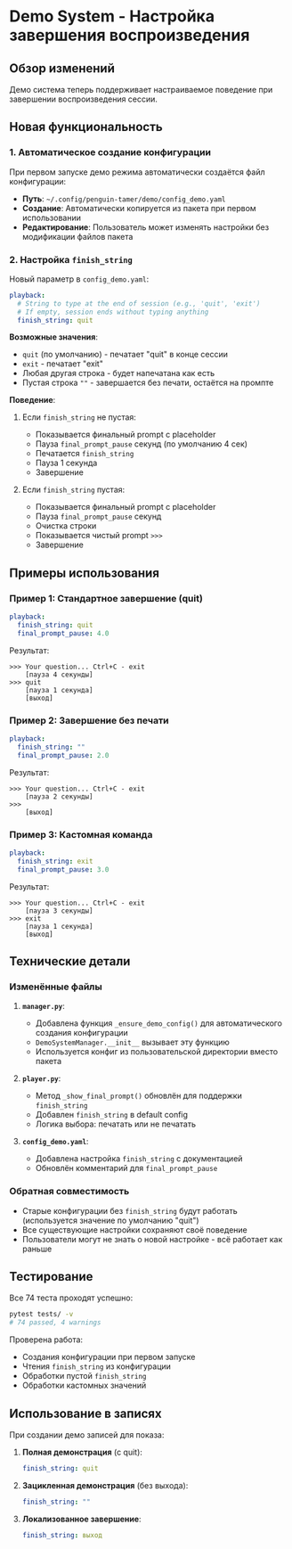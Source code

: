 # Demo System - Настройка завершения воспроизведения

## Обзор изменений

Демо система теперь поддерживает настраиваемое поведение при завершении воспроизведения сессии.

## Новая функциональность

### 1. Автоматическое создание конфигурации

При первом запуске демо режима автоматически создаётся файл конфигурации:
- **Путь**: `~/.config/penguin-tamer/demo/config_demo.yaml`
- **Создание**: Автоматически копируется из пакета при первом использовании
- **Редактирование**: Пользователь может изменять настройки без модификации файлов пакета

### 2. Настройка `finish_string`

Новый параметр в `config_demo.yaml`:

```yaml
playback:
  # String to type at the end of session (e.g., 'quit', 'exit')
  # If empty, session ends without typing anything
  finish_string: quit
```

**Возможные значения**:
- `quit` (по умолчанию) - печатает "quit" в конце сессии
- `exit` - печатает "exit"
- Любая другая строка - будет напечатана как есть
- Пустая строка `""` - завершается без печати, остаётся на промпте

**Поведение**:
1. Если `finish_string` не пустая:
   - Показывается финальный prompt с placeholder
   - Пауза `final_prompt_pause` секунд (по умолчанию 4 сек)
   - Печатается `finish_string`
   - Пауза 1 секунда
   - Завершение

2. Если `finish_string` пустая:
   - Показывается финальный prompt с placeholder
   - Пауза `final_prompt_pause` секунд
   - Очистка строки
   - Показывается чистый prompt `>>>`
   - Завершение

## Примеры использования

### Пример 1: Стандартное завершение (quit)

```yaml
playback:
  finish_string: quit
  final_prompt_pause: 4.0
```

Результат:
```
>>> Your question... Ctrl+C - exit
    [пауза 4 секунды]
>>> quit
    [пауза 1 секунда]
    [выход]
```

### Пример 2: Завершение без печати

```yaml
playback:
  finish_string: ""
  final_prompt_pause: 2.0
```

Результат:
```
>>> Your question... Ctrl+C - exit
    [пауза 2 секунды]
>>>
    [выход]
```

### Пример 3: Кастомная команда

```yaml
playback:
  finish_string: exit
  final_prompt_pause: 3.0
```

Результат:
```
>>> Your question... Ctrl+C - exit
    [пауза 3 секунды]
>>> exit
    [пауза 1 секунда]
    [выход]
```

## Технические детали

### Изменённые файлы

1. **`manager.py`**:
   - Добавлена функция `_ensure_demo_config()` для автоматического создания конфигурации
   - `DemoSystemManager.__init__` вызывает эту функцию
   - Используется конфиг из пользовательской директории вместо пакета

2. **`player.py`**:
   - Метод `_show_final_prompt()` обновлён для поддержки `finish_string`
   - Добавлен `finish_string` в default config
   - Логика выбора: печатать или не печатать

3. **`config_demo.yaml`**:
   - Добавлена настройка `finish_string` с документацией
   - Обновлён комментарий для `final_prompt_pause`

### Обратная совместимость

- Старые конфигурации без `finish_string` будут работать (используется значение по умолчанию "quit")
- Все существующие настройки сохраняют своё поведение
- Пользователи могут не знать о новой настройке - всё работает как раньше

## Тестирование

Все 74 теста проходят успешно:
```bash
pytest tests/ -v
# 74 passed, 4 warnings
```

Проверена работа:
- Создания конфигурации при первом запуске
- Чтения `finish_string` из конфигурации
- Обработки пустой `finish_string`
- Обработки кастомных значений

## Использование в записях

При создании демо записей для показа:

1. **Полная демонстрация** (с quit):
   ```yaml
   finish_string: quit
   ```

2. **Зацикленная демонстрация** (без выхода):
   ```yaml
   finish_string: ""
   ```

3. **Локализованное завершение**:
   ```yaml
   finish_string: выход
   ```
